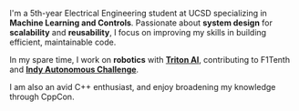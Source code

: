 I'm a 5th-year Electrical Engineering student at UCSD specializing in **Machine Learning and Controls**. Passionate about **system design** for **scalability** and **reusability**, I focus on improving my skills in building efficient, maintainable code. 

In my spare time, I work on **robotics** with **[Triton AI](http://triton-ai.eng.ucsd.edu/)**, contributing to F1Tenth and **[Indy Autonomous Challenge](https://www.indyautonomouschallenge.com/)**.

I am also an avid C++ enthusiast, and enjoy broadening my knowledge through CppCon.